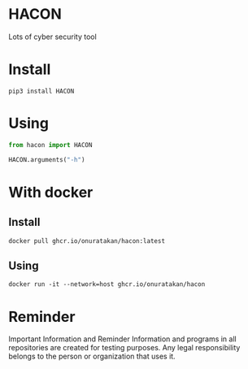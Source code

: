 # HACON
Lots of cyber security tool
# Install
```
pip3 install HACON
```
# Using
```python
from hacon import HACON

HACON.arguments("-h")
```

# With docker
## Install 
```
docker pull ghcr.io/onuratakan/hacon:latest
```
## Using
```
docker run -it --network=host ghcr.io/onuratakan/hacon
```

# Reminder
Important Information and Reminder Information and programs in all repositories are created for testing purposes. Any legal responsibility belongs to the person or organization that uses it.
